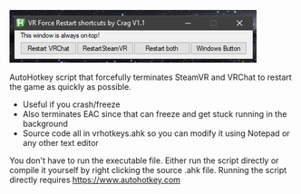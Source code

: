 ![screenshot](screenshot.png)

AutoHotkey script that forcefully terminates SteamVR and VRChat to restart the game as quickly as possible. 
- Useful if you crash/freeze 
- Also terminates EAC since that can freeze and get stuck running in the background
- Source code all in vrhotkeys.ahk so you can modify it using Notepad or any other text editor 

You don't have to run the executable file. Either run the script directly or compile it yourself by right clicking the source .ahk file. 
Running the script directly requires https://www.autohotkey.com

